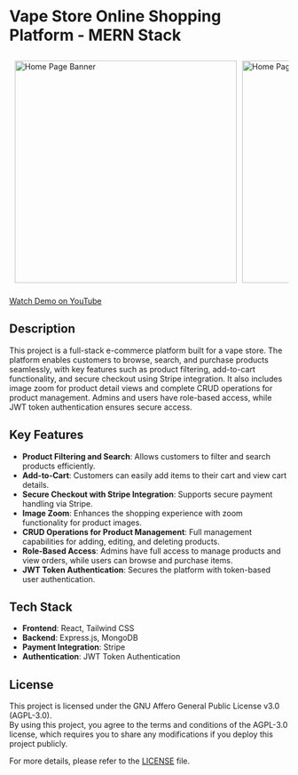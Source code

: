 # Vape Store Online Shopping Platform - MERN Stack

<div style="display: flex; overflow-x: auto; white-space: nowrap; gap: 10px; padding: 10px;">

  <img src="https://github.com/user-attachments/assets/3e12883d-9e68-4032-b761-670d3025b30b" alt="Home Page Banner" width="400">
  <img src="https://github.com/user-attachments/assets/7954a700-150e-465d-a875-531cd11a46ee" alt="Home Page Product" width="400">
  <img src="https://github.com/user-attachments/assets/3480abfb-35a3-4e5c-b356-428bc6f1b610" alt="Product Category" width="400">
  <img src="https://github.com/user-attachments/assets/03503d9d-4a5f-4ef4-b34a-e783b32e47df" alt="Product Details" width="400">
  <img src="https://github.com/user-attachments/assets/ac977cac-c8c2-4ee0-9cb8-8333aed3439f" alt="Shopping Cart" width="400">
  <img src="https://github.com/user-attachments/assets/df472da4-4743-4513-97c9-ae0945b22708" alt="Admin Panel" width="400">

</div>

[Watch Demo on YouTube](https://www.youtube.com/watch?v=9yBf5LDiSpw&t=7s&ab_channel=emnaothmen)
## Description

This project is a full-stack e-commerce platform built for a vape store. The platform enables customers to browse, search, and purchase products seamlessly, with key features such as product filtering, add-to-cart functionality, and secure checkout using Stripe integration. It also includes image zoom for product detail views and complete CRUD operations for product management. Admins and users have role-based access, while JWT token authentication ensures secure access.

## Key Features

- **Product Filtering and Search**: Allows customers to filter and search products efficiently.
- **Add-to-Cart**: Customers can easily add items to their cart and view cart details.
- **Secure Checkout with Stripe Integration**: Supports secure payment handling via Stripe.
- **Image Zoom**: Enhances the shopping experience with zoom functionality for product images.
- **CRUD Operations for Product Management**: Full management capabilities for adding, editing, and deleting products.
- **Role-Based Access**: Admins have full access to manage products and view orders, while users can browse and purchase items.
- **JWT Token Authentication**: Secures the platform with token-based user authentication.

## Tech Stack

- **Frontend**: React, Tailwind CSS
- **Backend**: Express.js, MongoDB
- **Payment Integration**: Stripe
- **Authentication**: JWT Token Authentication


## License

This project is licensed under the GNU Affero General Public License v3.0 (AGPL-3.0).  
By using this project, you agree to the terms and conditions of the AGPL-3.0 license, which requires you to share any modifications if you deploy this project publicly.

For more details, please refer to the [LICENSE](./LICENSE) file.

